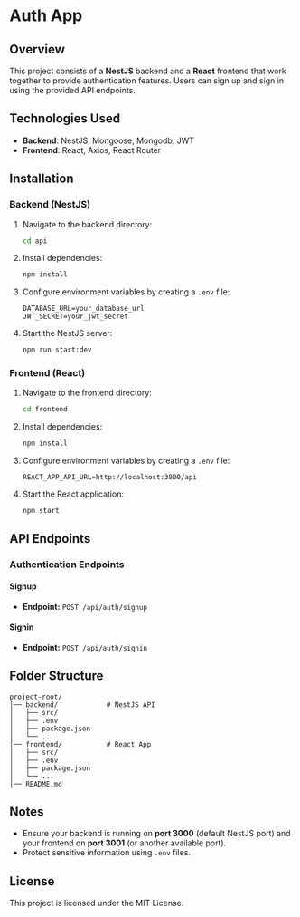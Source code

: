 # Auth App

## Overview

This project consists of a **NestJS** backend and a **React** frontend that work together to provide authentication features. Users can sign up and sign in using the provided API endpoints.

## Technologies Used

- **Backend**: NestJS, Mongoose, Mongodb, JWT
- **Frontend**: React, Axios, React Router

## Installation

### Backend (NestJS)

1. Navigate to the backend directory:
   ```sh
   cd api
   ```
2. Install dependencies:
   ```sh
   npm install
   ```
3. Configure environment variables by creating a `.env` file:
   ```env
   DATABASE_URL=your_database_url
   JWT_SECRET=your_jwt_secret
   ```
4. Start the NestJS server:
   ```sh
   npm run start:dev
   ```

### Frontend (React)

1. Navigate to the frontend directory:
   ```sh
   cd frontend
   ```
2. Install dependencies:
   ```sh
   npm install
   ```
3. Configure environment variables by creating a `.env` file:
   ```env
   REACT_APP_API_URL=http://localhost:3000/api
   ```
4. Start the React application:
   ```sh
   npm start
   ```

## API Endpoints

### Authentication Endpoints

#### Signup

- **Endpoint:** `POST /api/auth/signup`

#### Signin

- **Endpoint:** `POST /api/auth/signin`

## Folder Structure

```
project-root/
│── backend/            # NestJS API
│   ├── src/
│   ├── .env
│   ├── package.json
│   └── ...
│── frontend/           # React App
│   ├── src/
│   ├── .env
│   ├── package.json
│   └── ...
│── README.md
```

## Notes

- Ensure your backend is running on **port 3000** (default NestJS port) and your frontend on **port 3001** (or another available port).
- Protect sensitive information using `.env` files.

## License

This project is licensed under the MIT License.
